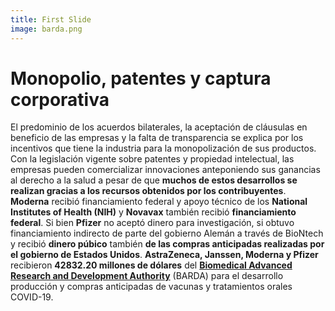 ```yaml
---
title: First Slide
image: barda.png
---
```


# Monopolio, patentes y captura corporativa

El predominio de los acuerdos bilaterales, la aceptación de cláusulas en beneficio de las empresas y la falta de transparencia se explica por los incentivos que tiene la industria para la monopolización de sus productos. Con la legislación vigente sobre patentes y propiedad intelectual, las empresas pueden comercializar innovaciones anteponiendo sus ganancias al derecho a la salud a pesar de que **muchos de estos desarrollos se realizan gracias a los recursos obtenidos por los contribuyentes**. **Moderna** recibió financiamiento federal y apoyo técnico de los **National Institutes of Health (NIH)** y **Novavax** también recibió **financiamiento federal**. Si bien **Pfizer** no aceptó dinero para investigación, si obtuvo financiamiento indirecto de parte del gobierno Alemán a través de BioNtech y recibió **dinero púbico**  también  **de las compras anticipadas realizadas por el gobierno de Estados Unidos**. **AstraZeneca, Janssen, Moderna y Pfizer** recibieron **42832.20 millones de dólares** del [**Biomedical Advanced Research and Development Authority**](https://www.medicalcountermeasures.gov/app/barda/coronavirus/COVID19.aspx) (BARDA) para el desarrollo producción y compras anticipadas de vacunas y tratamientos orales COVID-19.
